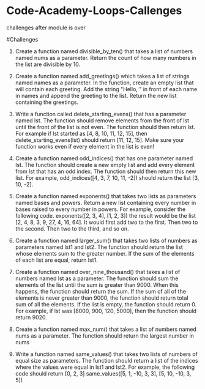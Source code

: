 # Code-Academy-Loops-Callenges
challenges after module is over

#Challenges
1. Create a function named divisible_by_ten() that takes a list of numbers named nums as a parameter. Return the count of how many numbers in the list are divisible by 10.

2. Create a function named add_greetings() which takes a list of strings named names as a parameter. In the function, create an empty list that will contain each greeting. Add the string "Hello, " in front of each name in names and append the greeting to the list. Return the new list containing the greetings.

3. Write a function called delete_starting_evens() that has a parameter named lst. The function should remove elements from the front of lst until the front of the list is not even. The function should then return lst. For example if lst started as [4, 8, 10, 11, 12, 15], then delete_starting_evens(lst) should return [11, 12, 15]. Make sure your function works even if every element in the list is even!

4. Create a function named odd_indices() that has one parameter named lst. The function should create a new empty list and add every element from lst that has an odd index. The function should then return this new list. For example, odd_indices([4, 3, 7, 10, 11, -2]) should return the list [3, 10, -2].

5. Create a function named exponents() that takes two lists as parameters named bases and powers. Return a new list containing every number in bases raised to every number in powers. For example, consider the following code. exponents([2, 3, 4], [1, 2, 3]) the result would be the list [2, 4, 8, 3, 9, 27, 4, 16, 64]. It would first add two to the first. Then two to the second. Then two to the third, and so on.

6. Create a function named larger_sum() that takes two lists of numbers as parameters named lst1 and lst2. The function should return the list whose elements sum to the greater number. If the sum of the elements of each list are equal, return lst1.

7. Create a function named over_nine_thousand() that takes a list of numbers named lst as a parameter. The function should sum the elements of the list until the sum is greater than 9000. When this happens, the function should return the sum. If the sum of all of the elements is never greater than 9000, the function should return total sum of all the elements. If the list is empty, the function should return 0. For example, if lst was [8000, 900, 120, 5000], then the function should return 9020.

8. Create a function named max_num() that takes a list of numbers named nums as a parameter. The function should return the largest number in nums

9. Write a function named same_values() that takes two lists of numbers of equal size as parameters. The function should return a list of the indices where the values were equal in lst1 and lst2. For example, the following code should return [0, 2, 3] same_values([5, 1, -10, 3, 3], [5, 10, -10, 3, 5])
